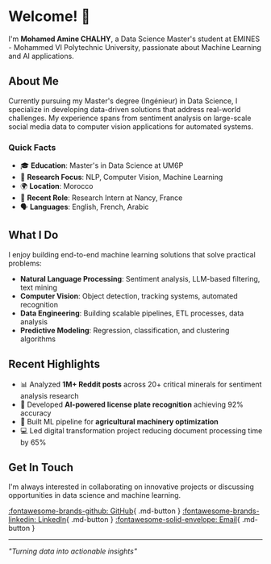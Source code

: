 # Welcome! 👋

I'm **Mohamed Amine CHALHY**, a Data Science Master's student at EMINES - Mohammed VI Polytechnic University, passionate about Machine Learning and AI applications.

## About Me

Currently pursuing my Master's degree (Ingénieur) in Data Science, I specialize in developing data-driven solutions that address real-world challenges. My experience spans from sentiment analysis on large-scale social media data to computer vision applications for automated systems.

### Quick Facts

- 🎓 **Education**: Master's in Data Science at UM6P
- 🔬 **Research Focus**: NLP, Computer Vision, Machine Learning
- 🌍 **Location**: Morocco
- 💼 **Recent Role**: Research Intern at Nancy, France
- 🗣️ **Languages**: English, French, Arabic

## What I Do

I enjoy building end-to-end machine learning solutions that solve practical problems:

- **Natural Language Processing**: Sentiment analysis, LLM-based filtering, text mining
- **Computer Vision**: Object detection, tracking systems, automated recognition
- **Data Engineering**: Building scalable pipelines, ETL processes, data analysis
- **Predictive Modeling**: Regression, classification, and clustering algorithms

## Recent Highlights

- 📊 Analyzed **1M+ Reddit posts** across 20+ critical minerals for sentiment analysis research
- 🚗 Developed **AI-powered license plate recognition** achieving 92% accuracy
- 🌱 Built ML pipeline for **agricultural machinery optimization**
- 💻 Led digital transformation project reducing document processing time by 65%

## Get In Touch

I'm always interested in collaborating on innovative projects or discussing opportunities in data science and machine learning.

[:fontawesome-brands-github: GitHub](https://github.com/Mohemed-Amine-Chalhy){ .md-button }
[:fontawesome-brands-linkedin: LinkedIn](https://www.linkedin.com/in/mohamed-amine-chalhy/){ .md-button }
[:fontawesome-solid-envelope: Email](mailto:Mohamed.CHALHY@EMINES.UM6P.ma){ .md-button }

---

*"Turning data into actionable insights"*